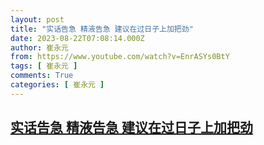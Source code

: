 ```yaml
---
layout: post
title: "实话告急 精液告急 建议在过日子上加把劲"
date: 2023-08-22T07:08:14.000Z
author: 崔永元
from: https://www.youtube.com/watch?v=EnrASYs0BtY
tags: [ 崔永元 ]
comments: True
categories: [ 崔永元 ]
---
```

<!--1692688094000-->
[实话告急 精液告急 建议在过日子上加把劲](https://www.youtube.com/watch?v=EnrASYs0BtY)
------

<div>

</div>
